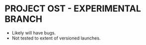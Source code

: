 # PROJECT OST - EXPERIMENTAL BRANCH
- Likely will have bugs.
- Not tested to extent of versioned launches.

